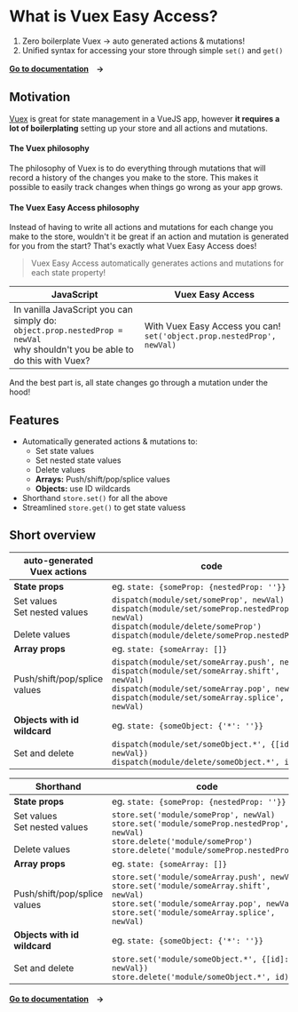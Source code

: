 # What is Vuex Easy Access?

1. Zero boilerplate Vuex → auto generated actions & mutations!
2. Unified syntax for accessing your store through simple `set()` and `get()`

**[Go to documentation](https://mesqueeb.github.io/vuex-easy-access)　→**

## Motivation

[Vuex](https://vuex.vuejs.org/) is great for state management in a VueJS app, however **it requires a lot of boilerplating** setting up your store and all actions and mutations.

#### The Vuex philosophy

The philosophy of Vuex is to do everything through mutations that will record a history of the changes you make to the store. This makes it possible to easily track changes when things go wrong as your app grows.

#### The Vuex Easy Access philosophy

Instead of having to write all actions and mutations for each change you make to the store, wouldn't it be great if an action and mutation is generated for you from the start? That's exactly what Vuex Easy Access does!

> Vuex Easy Access automatically generates actions and mutations for each state property!

JavaScript | Vuex Easy Access
-- | --
In vanilla JavaScript you can simply do:<br>`object.prop.nestedProp = newVal`<br>why shouldn't you be able to do this with Vuex? | With Vuex Easy Access you can!<br>`set('object.prop.nestedProp', newVal)`

And the best part is, all state changes go through a mutation under the hood!

## Features

- Automatically generated actions & mutations to:
  - Set state values
  - Set nested state values
  - Delete values
  - **Arrays:** Push/shift/pop/splice values
  - **Objects:** use ID wildcards
- Shorthand `store.set()` for all the above
- Streamlined `store.get()` to get state valuess

## Short overview

auto-generated<br>Vuex actions | code
--|--
**State props** | eg. ```state: {someProp: {nestedProp: ''}}```
Set values<br>Set nested values<br><br>Delete values | `dispatch(module/set/someProp', newVal)`<br>`dispatch(module/set/someProp.nestedProp', newVal)`<br>`dispatch(module/delete/someProp')`<br>`dispatch(module/delete/someProp.nestedProp')`
**Array props** | eg. ```state: {someArray: []}```
Push/shift/pop/splice values | `dispatch(module/set/someArray.push', newVal)`<br>`dispatch(module/set/someArray.shift', newVal)`<br>`dispatch(module/set/someArray.pop', newVal)`<br>`dispatch(module/set/someArray.splice', newVal)`
**Objects with id wildcard** | eg. ```state: {someObject: {'*': ''}}```
Set and delete | `dispatch(module/set/someObject.*', {[id]: newVal})`<br>`dispatch(module/delete/someObject.*', id)`

Shorthand | code
--|--
**State props** | eg. ```state: {someProp: {nestedProp: ''}}```
Set values<br>Set nested values<br><br>Delete values | `store.set('module/someProp', newVal)`<br>`store.set('module/someProp.nestedProp', newVal)`<br>`store.delete('module/someProp')`<br>`store.delete('module/someProp.nestedProp')`
**Array props** | eg. ```state: {someArray: []}```
Push/shift/pop/splice values | `store.set('module/someArray.push', newVal)`<br>`store.set('module/someArray.shift', newVal)`<br>`store.set('module/someArray.pop', newVal)`<br>`store.set('module/someArray.splice', newVal)`
**Objects with id wildcard** | eg. ```state: {someObject: {'*': ''}}```
Set and delete | `store.set('module/someObject.*', {[id]: newVal})`<br>`store.delete('module/someObject.*', id)`

**[Go to documentation](https://mesqueeb.github.io/vuex-easy-access)　→**
